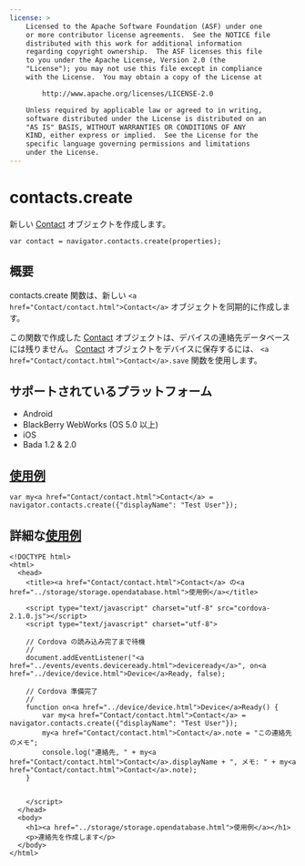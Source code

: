 ```yaml
---
license: >
    Licensed to the Apache Software Foundation (ASF) under one
    or more contributor license agreements.  See the NOTICE file
    distributed with this work for additional information
    regarding copyright ownership.  The ASF licenses this file
    to you under the Apache License, Version 2.0 (the
    "License"); you may not use this file except in compliance
    with the License.  You may obtain a copy of the License at

        http://www.apache.org/licenses/LICENSE-2.0

    Unless required by applicable law or agreed to in writing,
    software distributed under the License is distributed on an
    "AS IS" BASIS, WITHOUT WARRANTIES OR CONDITIONS OF ANY
    KIND, either express or implied.  See the License for the
    specific language governing permissions and limitations
    under the License.
---
```


contacts.create
===============

新しい <a href="Contact/contact.html">Contact</a> オブジェクトを作成します。

    var contact = navigator.contacts.create(properties);

概要
-----------

contacts.create 関数は、新しい `<a href="Contact/contact.html">Contact</a>` オブジェクトを同期的に作成します。

この関数で作成した <a href="Contact/contact.html">Contact</a> オブジェクトは、デバイスの連絡先データベースには残りません。 <a href="Contact/contact.html">Contact</a> オブジェクトをデバイスに保存するには、 `<a href="Contact/contact.html">Contact</a>.save` 関数を使用します。

サポートされているプラットフォーム
-------------------

- Android
- BlackBerry WebWorks (OS 5.0 以上)
- iOS
- Bada 1.2 & 2.0

<a href="../storage/storage.opendatabase.html">使用例</a>
-------------

    var my<a href="Contact/contact.html">Contact</a> = navigator.contacts.create({"displayName": "Test User"});

詳細な<a href="../storage/storage.opendatabase.html">使用例</a>
------------

    <!DOCTYPE html>
    <html>
      <head>
        <title><a href="Contact/contact.html">Contact</a> の<a href="../storage/storage.opendatabase.html">使用例</a></title>

        <script type="text/javascript" charset="utf-8" src="cordova-2.1.0.js"></script>
        <script type="text/javascript" charset="utf-8">

        // Cordova の読み込み完了まで待機
        //
        document.addEventListener("<a href="../events/events.deviceready.html">deviceready</a>", on<a href="../device/device.html">Device</a>Ready, false);

        // Cordova 準備完了
        //
        function on<a href="../device/device.html">Device</a>Ready() {
            var my<a href="Contact/contact.html">Contact</a> = navigator.contacts.create({"displayName": "Test User"});
            my<a href="Contact/contact.html">Contact</a>.note = "この連絡先のメモ";
            console.log("連絡先, " + my<a href="Contact/contact.html">Contact</a>.displayName + ", メモ: " + my<a href="Contact/contact.html">Contact</a>.note);
        }


        </script>
      </head>
      <body>
        <h1><a href="../storage/storage.opendatabase.html">使用例</a></h1>
        <p>連絡先を作成します</p>
      </body>
    </html>
